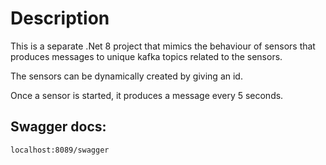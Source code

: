# Description

This is a separate .Net 8 project that mimics the behaviour of sensors that produces messages to unique kafka topics related to the sensors.

The sensors can be dynamically created by giving an id.

Once a sensor is started, it produces a message every 5 seconds.

## Swagger docs:

```
localhost:8089/swagger
```
